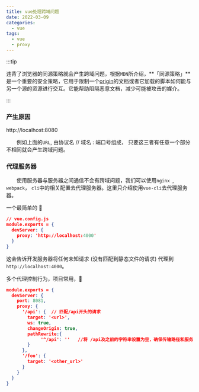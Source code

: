 ```yaml
---
title: vue处理跨域问题
date: 2022-03-09
categories:
  - vue
tags:
  - vue
  - proxy
---
```


:::tip

​ 违背了浏览器的同源策略就会产生跨域问题，根据`MDN`所介绍，**「同源策略」**是一个重要的安全策略，它用于限制一个[origin](https://link.juejin.cn/?target=https%3A%2F%2Fdeveloper.mozilla.org%2Fzh-CN%2Fdocs%2FGlossary%2F%E6%BA%90)的文档或者它加载的脚本如何能与另一个源的资源进行交互。它能帮助阻隔恶意文档，减少可能被攻击的媒介。

:::

### **产生原因**

http://localhost:8080

&emsp;&emsp;例如上面的`URL`, 由协议名 // 域名 : 端口号组成， 只要这三者有任意一个部分不相同就会产生跨域问题。

### **代理服务器**

&emsp;&emsp;使用服务器与服务器之间通信不会有跨域问题，我们可以使用`nginx `, `webpack`， `cli`中的相关配置去代理服务器。这里只介绍使用`vue-cli`去代理服务器。

一个最简单的 🌰

```json
// vue.config.js
module.exports = {
  devServer: {
    proxy: 'http://localhost:4000'
  }
}
```

这会告诉开发服务器将任何未知请求 (没有匹配到静态文件的请求) 代理到`http://localhost:4000`。

多个代理控制行为，项目常用，🌰

```json
module.exports = {
  devServer: {
    port: 8081,
    proxy: {
      '/api': {  // 匹配/api开头的请求
        target: '<url>',
        ws: true,
        changeOrigin: true,
        pathRewrite:{
             '^/api': ''   //将 /api及之前的字符串设置为空，确保传输路径和服务器路径匹配
        }
      },
      '/foo': {
        target: '<other_url>'
      }
    }
  }
}
```
